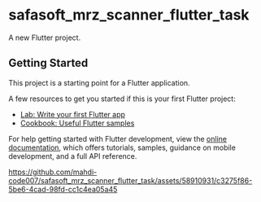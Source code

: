 # safasoft_mrz_scanner_flutter_task

A new Flutter project.

## Getting Started

This project is a starting point for a Flutter application.

A few resources to get you started if this is your first Flutter project:

- [Lab: Write your first Flutter app](https://docs.flutter.dev/get-started/codelab)
- [Cookbook: Useful Flutter samples](https://docs.flutter.dev/cookbook)

For help getting started with Flutter development, view the
[online documentation](https://docs.flutter.dev/), which offers tutorials,
samples, guidance on mobile development, and a full API reference.


https://github.com/mahdi-code007/safasoft_mrz_scanner_flutter_task/assets/58910931/c3275f86-5be6-4cad-98fd-cc1c4ea05a45

